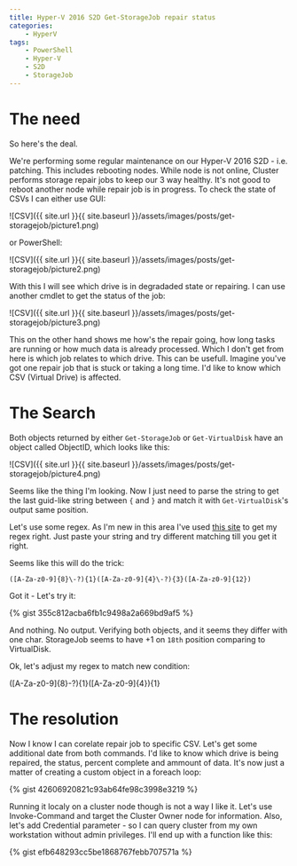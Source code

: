 ```yaml
---
title: Hyper-V 2016 S2D Get-StorageJob repair status
categories:
    - HyperV
tags:
    - PowerShell
    - Hyper-V
    - S2D
    - StorageJob
---
```


# The need

So here's the deal. 

We're performing some regular maintenance on our Hyper-V 2016 S2D - i.e. patching. This includes rebooting nodes. While node is not online, Cluster performs storage repair jobs to keep our 3 way healthy. It's not good to reboot another node while repair job is in progress. To check the state of CSVs I can either use GUI:

![CSV]({{ site.url }}{{ site.baseurl }}/assets/images/posts/get-storagejob/picture1.png)

or PowerShell:

![CSV]({{ site.url }}{{ site.baseurl }}/assets/images/posts/get-storagejob/picture2.png)

With this I will see which drive is in degradaded state or repairing. 
I can use another cmdlet to get the status of the job: 

![CSV]({{ site.url }}{{ site.baseurl }}/assets/images/posts/get-storagejob/picture3.png)

This on the other hand shows me how's the repair going, how long tasks are running or how much data is already processed. Which I don't get from here is which job relates to which drive. This can be usefull. Imagine you've got one repair job that is stuck or taking a long time. I'd like to know which CSV (Virtual Drive) is affected.

# The Search

Both objects returned by either `Get-StorageJob` or `Get-VirtualDisk` have an object called ObjectID, which looks like this:

![CSV]({{ site.url }}{{ site.baseurl }}/assets/images/posts/get-storagejob/picture4.png)

Seems like the thing I'm looking. Now I just need to parse the string to get the last guid-like string between `{` and `}` and match it with `Get-VirtualDisk`'s output same position. 

Let's use some regex. As I'm new in this area I've used [this site](https://regexr.com/) to get my regex right. Just paste your string and try different matching till you get it right.

Seems like this will do the trick:

`([A-Za-z0-9]{8}\-?){1}([A-Za-z0-9]{4}\-?){3}([A-Za-z0-9]{12})`

Got it - Let's try it:

{% gist 355c812acba6fb1c9498a2a669bd9af5 %}

And nothing. No output. Verifying both objects, and it seems they differ with one char. StorageJob seems to have +1 on `18th` position comparing to VirtualDisk.

Ok, let's adjust my regex to match new condition:

([A-Za-z0-9]{8}\-?){1}([A-Za-z0-9]{4}){1}

# The resolution

Now I know I can corelate repair job to specific CSV. Let's get some additional date from both commands. I'd like to know which drive is being repaired, the status, percent complete and ammount of data. 
It's now just a matter of creating a custom object in a foreach loop:

{% gist 42606920821c93ab64fe98c3998e3219 %}

Running it localy on a cluster node though is not a way I like it. Let's use Invoke-Command and target the Cluster Owner node for information. Also, let's add Credential parameter - so I can query cluster from my own workstation without admin privileges. I'll end up with a function like this:

{% gist efb648293cc5be1868767febb707571a %}


